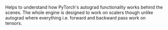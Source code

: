 Helps to understand how PyTorch's autograd functionality works behind the scenes. The whole engine is designed to work on scalers though unlike autograd where everything i.e. forward and backward pass work on tensors.
